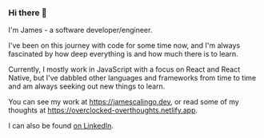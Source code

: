 ### Hi there 👋

I'm James - a software developer/engineer.

I've been on this journey with code for some time now, and I'm always fascinated by how deep everything is and how much there is to learn.

Currently, I mostly work in JavaScript with a focus on React and React Native, but I've dabbled other languages and frameworks from time to time and am always seeking out new things to learn.

You can see my work at https://jamescalingo.dev, or read some of my thoughts at https://overclocked-overthoughts.netlify.app.

I can also be found <a href="https://linkedin.com/in/james-calingo" target="blank">on LinkedIn</a>.

<!--
**JamesCalingo/JamesCalingo** is a ✨ _special_ ✨ repository because its `README.md` (this file) appears on your GitHub profile.

Here are some ideas to get you started:

- 🔭 I’m currently working on ...
- 🌱 I’m currently learning ...
- 👯 I’m looking to collaborate on ...
- 🤔 I’m looking for help with ...
- 💬 Ask me about ...
- 📫 How to reach me: ...
- 😄 Pronouns: ...
- ⚡ Fun fact: ...
-->
